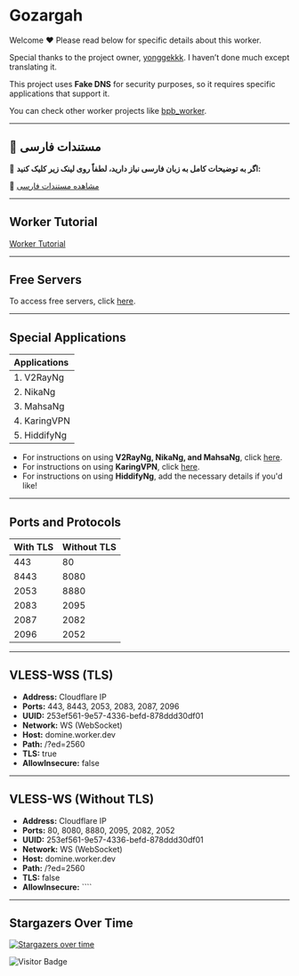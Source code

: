 # Gozargah

Welcome ❤️ Please read below for specific details about this worker.

Special thanks to the project owner, [yonggekkk](https://github.com/yonggekkk). I haven’t done much except translating it.

This project uses **Fake DNS** for security purposes, so it requires specific applications that support it.

You can check other worker projects like [bpb_worker](https://github.com/valid7996/BPB-Worker-Panel).

---

## 📖 مستندات فارسی

📌 **اگر به توضیحات کامل به زبان فارسی نیاز دارید، لطفاً روی لینک زیر کلیک کنید:**

🔗 [مشاهده مستندات فارسی](https://github.com/valid7996/Gozargah/blob/main/Farsi.md)

---

## Worker Tutorial

[Worker Tutorial](https://github.com/valid7996/Gozargah/blob/main/Education/workerscomment.md)

---

## Free Servers

To access free servers, click [here](https://github.com/valid7996/Gozargah/blob/main/Free%20config.md).

---

## Special Applications

| Applications |
|:---|
| 1. V2RayNg |
| 2. NikaNg |
| 3. MahsaNg |
| 4. KaringVPN |
| 5. HiddifyNg |

- For instructions on using **V2RayNg, NikaNg, and MahsaNg**, click [here](https://github.com/valid7996/Gozargah/tree/main/Education/V2RayNg).
- For instructions on using **KaringVPN**, click [here](https://github.com/valid7996/Gozargah/tree/main/Education/Karingvpn).
- For instructions on using **HiddifyNg**, add the necessary details if you'd like!

---

## Ports and Protocols

| **With TLS** | **Without TLS** |
|:---|:---|
| 443 | 80 |
| 8443 | 8080 |
| 2053 | 8880 |
| 2083 | 2095 |
| 2087 | 2082 |
| 2096 | 2052 |

---

## VLESS-WSS (TLS)

- **Address:** Cloudflare IP  
- **Ports:** 443, 8443, 2053, 2083, 2087, 2096  
- **UUID:** 253ef561-9e57-4336-befd-878ddd30df01  
- **Network:** WS (WebSocket)  
- **Host:** domine.worker.dev  
- **Path:** /?ed=2560  
- **TLS:** true  
- **AllowInsecure:** false  

---

## VLESS-WS (Without TLS)

- **Address:** Cloudflare IP  
- **Ports:** 80, 8080, 8880, 2095, 2082, 2052  
- **UUID:** 253ef561-9e57-4336-befd-878ddd30df01  
- **Network:** WS (WebSocket)  
- **Host:** domine.worker.dev  
- **Path:** /?ed=2560  
- **TLS:** false  
- **AllowInsecure:** ````  

---

## Stargazers Over Time

[![Stargazers over time](https://starchart.cc/valid7996/Gozargah.svg?variant=adaptive)](https://starchart.cc/valid7996/Gozargah)


![Visitor Badge](https://visitor-badge.laobi.icu/badge?page_id=valid7996.Gozargah)
